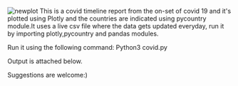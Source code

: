 ![newplot](https://user-images.githubusercontent.com/69188568/120205861-145cec00-c248-11eb-81ad-8d2097ebd73a.png)
This is a covid timeline report from the on-set of covid 19 and it's plotted using Plotly and the countries are indicated using pycountry module.It uses a live csv file where the data gets updated everyday, run it by importing plotly,pycountry and pandas modules.

Run it using the following command:
Python3 covid.py

Output is attached below.


Suggestions are welcome:)
